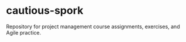 # cautious-spork
Repository for project management course assignments, exercises, and Agile practice.
